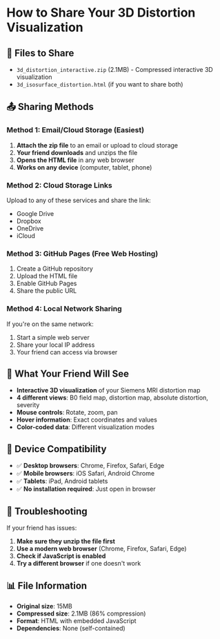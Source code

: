 # How to Share Your 3D Distortion Visualization

## 📁 Files to Share
- `3d_distortion_interactive.zip` (2.1MB) - Compressed interactive 3D visualization
- `3d_isosurface_distortion.html` (if you want to share both)

## 📤 Sharing Methods

### Method 1: Email/Cloud Storage (Easiest)
1. **Attach the zip file** to an email or upload to cloud storage
2. **Your friend downloads** and unzips the file
3. **Opens the HTML file** in any web browser
4. **Works on any device** (computer, tablet, phone)

### Method 2: Cloud Storage Links
Upload to any of these services and share the link:
- Google Drive
- Dropbox
- OneDrive
- iCloud

### Method 3: GitHub Pages (Free Web Hosting)
1. Create a GitHub repository
2. Upload the HTML file
3. Enable GitHub Pages
4. Share the public URL

### Method 4: Local Network Sharing
If you're on the same network:
1. Start a simple web server
2. Share your local IP address
3. Your friend can access via browser

## 🎯 What Your Friend Will See
- **Interactive 3D visualization** of your Siemens MRI distortion map
- **4 different views**: B0 field map, distortion map, absolute distortion, severity
- **Mouse controls**: Rotate, zoom, pan
- **Hover information**: Exact coordinates and values
- **Color-coded data**: Different visualization modes

## 📱 Device Compatibility
- ✅ **Desktop browsers**: Chrome, Firefox, Safari, Edge
- ✅ **Mobile browsers**: iOS Safari, Android Chrome
- ✅ **Tablets**: iPad, Android tablets
- ✅ **No installation required**: Just open in browser

## 🔧 Troubleshooting
If your friend has issues:
1. **Make sure they unzip the file first**
2. **Use a modern web browser** (Chrome, Firefox, Safari, Edge)
3. **Check if JavaScript is enabled**
4. **Try a different browser** if one doesn't work

## 📊 File Information
- **Original size**: 15MB
- **Compressed size**: 2.1MB (86% compression)
- **Format**: HTML with embedded JavaScript
- **Dependencies**: None (self-contained)

